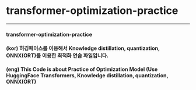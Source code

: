 # transformer-optimization-practice

--- 
#### transformer-optimization-practice
#### (kor) 허깅페이스를 이용해서 Knowledge distillation, quantization, ONNX(ORT)를 이용한 최적화 연습 파일입니다.
#### (eng) This Code is about Practice of Optimization Model (Use HuggingFace Transformers, Knowledge distillation, quantization, ONNX(ORT)
